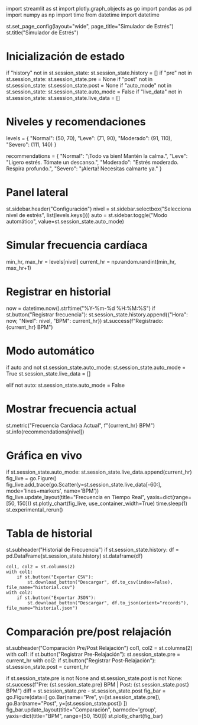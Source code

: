 import streamlit as st 
import plotly.graph_objects as go
import pandas as pd
import numpy as np
import time
from datetime import datetime

st.set_page_config(layout="wide", page_title="Simulador de Estrés")
st.title("Simulador de Estrés")

# Inicialización de estado
if "history" not in st.session_state:
    st.session_state.history = []
if "pre" not in st.session_state:
    st.session_state.pre = None
if "post" not in st.session_state:
    st.session_state.post = None
if "auto_mode" not in st.session_state:
    st.session_state.auto_mode = False
if "live_data" not in st.session_state:
    st.session_state.live_data = []

# Niveles y recomendaciones
levels = {
    "Normal": (50, 70),
    "Leve": (71, 90),
    "Moderado": (91, 110),
    "Severo": (111, 140)
}

recommendations = {
    "Normal": "¡Todo va bien! Mantén la calma.",
    "Leve": "Ligero estrés. Tómate un descanso.",
    "Moderado": "Estrés moderado. Respira profundo.",
    "Severo": "¡Alerta! Necesitas calmarte ya."
}

# Panel lateral
st.sidebar.header("Configuración")
nivel = st.sidebar.selectbox("Selecciona nivel de estrés", list(levels.keys()))
auto = st.sidebar.toggle("Modo automático", value=st.session_state.auto_mode)

# Simular frecuencia cardíaca
min_hr, max_hr = levels[nivel]
current_hr = np.random.randint(min_hr, max_hr+1)

# Registrar en historial
now = datetime.now().strftime("%Y-%m-%d %H:%M:%S")
if st.button("Registrar frecuencia"):
    st.session_state.history.append({"Hora": now, "Nivel": nivel, "BPM": current_hr})
    st.success(f"Registrado: {current_hr} BPM")

# Modo automático
if auto and not st.session_state.auto_mode:
    st.session_state.auto_mode = True
    st.session_state.live_data = []

elif not auto:
    st.session_state.auto_mode = False

# Mostrar frecuencia actual
st.metric("Frecuencia Cardíaca Actual", f"{current_hr} BPM")
st.info(recommendations[nivel])

# Gráfica en vivo
if st.session_state.auto_mode:
    st.session_state.live_data.append(current_hr)
    fig_live = go.Figure()
    fig_live.add_trace(go.Scatter(y=st.session_state.live_data[-60:], mode='lines+markers', name='BPM'))
    fig_live.update_layout(title="Frecuencia en Tiempo Real", yaxis=dict(range=[50, 150]))
    st.plotly_chart(fig_live, use_container_width=True)
    time.sleep(1)
    st.experimental_rerun()

# Tabla de historial
st.subheader("Historial de Frecuencia")
if st.session_state.history:
    df = pd.DataFrame(st.session_state.history)
    st.dataframe(df)

    col1, col2 = st.columns(2)
    with col1:
        if st.button("Exportar CSV"):
            st.download_button("Descargar", df.to_csv(index=False), file_name="historial.csv")
    with col2:
        if st.button("Exportar JSON"):
            st.download_button("Descargar", df.to_json(orient="records"), file_name="historial.json")

# Comparación pre/post relajación
st.subheader("Comparación Pre/Post Relajación")
col1, col2 = st.columns(2)
with col1:
    if st.button("Registrar Pre-Relajación"):
        st.session_state.pre = current_hr
with col2:
    if st.button("Registrar Post-Relajación"):
        st.session_state.post = current_hr

if st.session_state.pre is not None and st.session_state.post is not None:
    st.success(f"Pre: {st.session_state.pre} BPM | Post: {st.session_state.post} BPM")
    diff = st.session_state.pre - st.session_state.post
    fig_bar = go.Figure(data=[
        go.Bar(name="Pre", y=[st.session_state.pre]),
        go.Bar(name="Post", y=[st.session_state.post])
    ])
    fig_bar.update_layout(title="Comparación", barmode='group', yaxis=dict(title="BPM", range=[50, 150]))
    st.plotly_chart(fig_bar)
